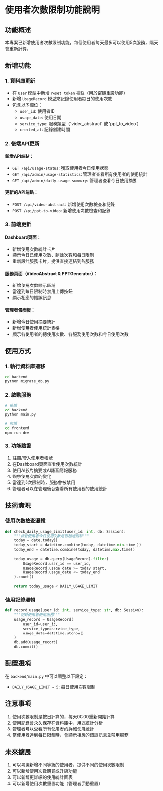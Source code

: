 # 使用者次數限制功能說明

## 功能概述

本專案已新增使用者次數限制功能，每個使用者每天最多可以使用5次服務，隔天會重新計算。

## 新增功能

### 1. 資料庫更新
- 在 `User` 模型中新增 `reset_token` 欄位（用於密碼重設功能）
- 新增 `UsageRecord` 模型來記錄使用者每日的使用次數
- 包含以下欄位：
  - `user_id`: 使用者ID
  - `usage_date`: 使用日期
  - `service_type`: 服務類型（'video_abstract' 或 'ppt_to_video'）
  - `created_at`: 記錄創建時間

### 2. 後端API更新

#### 新增API端點：
- `GET /api/usage-status`: 獲取使用者今日使用狀態
- `GET /api/admin/usage-statistics`: 管理者查看所有使用者的使用統計
- `GET /api/admin/daily-usage-summary`: 管理者查看今日使用摘要

#### 更新的API端點：
- `POST /api/video-abstract`: 新增使用次數檢查和記錄
- `POST /api/ppt-to-video`: 新增使用次數檢查和記錄

### 3. 前端更新

#### Dashboard頁面：
- 新增使用次數統計卡片
- 顯示今日已使用次數、剩餘次數和每日限制
- 重新設計服務卡片，提供直接連結到各服務

#### 服務頁面（VideoAbstract & PPTGenerator）：
- 新增使用次數顯示區域
- 當達到每日限制時禁用上傳按鈕
- 顯示相應的錯誤訊息

#### 管理者儀表板：
- 新增今日使用摘要統計
- 新增使用者使用統計表格
- 顯示各使用者的總使用次數、各服務使用次數和今日使用次數

## 使用方式

### 1. 執行資料庫遷移
```bash
cd backend
python migrate_db.py
```

### 2. 啟動服務
```bash
# 後端
cd backend
python main.py

# 前端
cd frontend
npm run dev
```

### 3. 功能驗證
1. 註冊/登入使用者帳號
2. 在Dashboard頁面查看使用次數統計
3. 使用AI影片摘要或AI語音簡報服務
4. 觀察使用次數的變化
5. 當達到5次限制時，服務會被禁用
6. 管理者可以在管理後台查看所有使用者的使用統計

## 技術實現

### 使用次數檢查邏輯
```python
def check_daily_usage_limit(user_id: int, db: Session):
    """檢查使用者今日使用次數是否超過限制"""
    today = date.today()
    today_start = datetime.combine(today, datetime.min.time())
    today_end = datetime.combine(today, datetime.max.time())
    
    today_usage = db.query(UsageRecord).filter(
        UsageRecord.user_id == user_id,
        UsageRecord.usage_date >= today_start,
        UsageRecord.usage_date <= today_end
    ).count()
    
    return today_usage < DAILY_USAGE_LIMIT
```

### 使用記錄邏輯
```python
def record_usage(user_id: int, service_type: str, db: Session):
    """記錄使用者使用服務"""
    usage_record = UsageRecord(
        user_id=user_id,
        service_type=service_type,
        usage_date=datetime.utcnow()
    )
    db.add(usage_record)
    db.commit()
```

## 配置選項

在 `backend/main.py` 中可以調整以下設定：
- `DAILY_USAGE_LIMIT = 5`: 每日使用次數限制

## 注意事項

1. 使用次數限制是按日計算的，每天00:00重新開始計算
2. 使用記錄會永久保存在資料庫中，用於統計分析
3. 管理者可以查看所有使用者的詳細使用統計
4. 當使用者達到每日限制時，會顯示相應的錯誤訊息並禁用服務

## 未來擴展

1. 可以考慮新增不同等級的使用者，提供不同的使用次數限制
2. 可以新增使用次數購買或升級功能
3. 可以新增更詳細的使用統計圖表
4. 可以新增使用次數重置功能（管理者手動重置） 